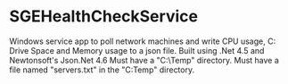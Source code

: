 # SGEHealthCheckService
Windows service app to poll network machines and write CPU usage, C: Drive Space and Memory usage to a json file.  Built using .Net 4.5 and Newtonsoft's Json.Net 4.6
Must have a "C:\Temp" directory.  Must have a file named "servers.txt" in the "C:Temp" directory.  